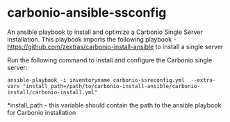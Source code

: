 # carbonio-ansible-ssconfig
An ansible playbook to install  and optimize a Carbonio Single Server installation.
This playbook imports the following playbook - https://github.com/zextras/carbonio-install-ansible to install a single server 

Run the following command to install and configure the Carbonio single server:

```
ansible-playbook -i inventoryname carbonio-ssreconfig.yml  --extra-vars "install_path=/path/to/carbonio-install-ansible/carbonio-install/carbonio-install.yml"
```
*install_path - this variable should contain the path to the ansible playbook for Carbonio installation